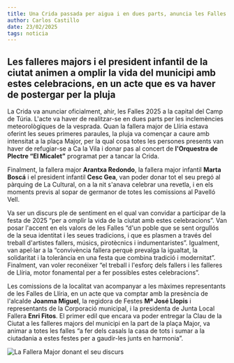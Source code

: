 ```yaml
---
title: Una Crida passada per aigua i en dues parts, anuncia les Falles de Llíria 2025
author: Carlos Castillo
date: 23/02/2025
tags: noticia
---
```


## Les falleres majors i el president infantil de la ciutat animen a omplir la vida del municipi amb estes celebracions, en un acte que es va haver de postergar per la pluja

La Crida va anunciar oficialment, ahir, les Falles 2025 a la capital del Camp de Túria. L'acte va haver de realitzar-se en dues parts per les inclemències meteorològiques de la vesprada. Quan la fallera major de Llíria estava oferint les seues primeres paraules, la pluja va començar a caure amb intensitat a la plaça Major, per la qual cosa totes les persones presents van haver de refugiar-se a Ca la Vila i donar pas al concert de **l'Orquestra de Plectre “El Micalet”** programat per a tancar la Crida.

Finalment, la fallera major **Arantxa Redondo**, la fallera major infantil **Marta Boscá** i el president infantil **Cesc Gea**, van poder donar tot el seu pregó al pàrquing de La Cultural, on a la nit s'anava celebrar una revetla, i en els moments previs al sopar de germanor de totes les comissions al Pavelló Vell.

Va ser un discurs ple de sentiment en el qual van convidar a participar de la festa de 2025 “per a omplir la vida de la ciutat amb estes celebracions”. Van posar l'accent en els valors de les Falles “d'un poble que se sent orgullós de la seua identitat i les seues tradicions, i que es plasmen a través del treball d'artistes fallers, músics, pirotècnics i indumentaristes”. Igualment, van apel·lar a la “convivència fallera perquè prevalga la igualtat, la solidaritat i la tolerància en una festa que combina tradició i modernitat”. Finalment, van voler reconéixer “el treball i l'esforç dels fallers i les falleres de Llíria, motor fonamental per a fer possibles estes celebracions”.

Les comissions de la localitat van acompanyar a les màximes representants de les Falles de Llíria, en un acte que va comptar amb la presència de l'alcalde **Joanma Miguel**, la regidora de Festes **Mª José Llopis** i representants de la Corporació municipal, i la presidenta de Junta Local Fallera **Enri Fitos**. El primer edil que encara va poder entregar la Clau de la Ciutat a les falleres majors del municipi en la part de la plaça Major, va animar a totes les falles “a fer dels casals la casa de tots i sumar a la ciutadania a estes festes per a gaudir-les junts en harmonia”. 

![La Fallera Major donant el seu discurs](/assets/continguts/recursos/20250224-crida.jpg "La Fallera Major donant el seu discurs")

